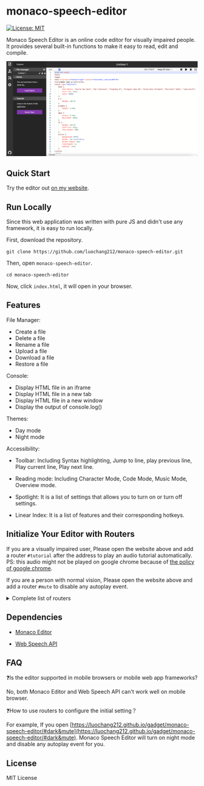 # monaco-speech-editor

[![License: MIT](https://img.shields.io/badge/License-MIT-yellow.svg)](https://opensource.org/licenses/MIT)

Monaco Speech Editor is an online code editor for visually impaired people. It provides several built-in functions to make it easy to read, edit and compile. 

![](./images/open-sidebar.png)

## Quick Start

Try the editor out [on my website]( https://luochang212.github.io/gadget/monaco-speech-editor/).

## Run Locally

Since this web application was written with pure JS and didn't use any framework, it is easy to run locally.

First, download the repository.

```
git clone https://github.com/luochang212/monaco-speech-editor.git
```

Then, open `monaco-speech-editor`.

```
cd monaco-speech-editor
```

Now, click `index.html`, it will open in your browser.

## Features

File Manager:

- Create a file
- Delete a file
- Rename a file
- Upload a file
- Download a file
- Restore a file

Console:

- Display HTML file in an iframe
- Display HTML file in a new tab
- Display HTML file in a new window
- Display the output of console.log()

Themes:

- Day mode
- Night mode

Accessibility:

- Toolbar: Including Syntax highlighting, Jump to line, play previous line, Play current line, Play next line.

- Reading mode: Including Character Mode, Code Mode, Music Mode, Overview mode.

- Spotlight: It is a list of settings that allows you to turn on or turn off settings.

- Linear Index: It is a list of features and their corresponding hotkeys.

## Initialize Your Editor with Routers

If you are a visually impaired user, Please open the website above and add a router `#tutorial` after the address to play an audio tutorial automatically. PS: this audio might not be played on google chrome because of [the policy of google chrome](https://www.chromestatus.com/feature/5687444770914304).

If you are a person with normal vision, Please open the website above and add a router `#mute` to disable any autoplay event.

<details>
<summary>Complete list of routers</summary>

| Router          | Setting                                           |
| --------------- | ------------------------------------------------- |
| #load-demo      | load demo                                         |
| #dark           | turn on night mode                                |
| #full-screen    | full screen                                       |
| #run            | open console bar                                  |
| #tutorial       | play audio tutorial                               |
| #spotlight      | turn on spotlight                                 |
| #linear-index   | turn on linear index                              |
| #character-mode | trun on character mode                            |
| #code-mode      | turn on code mode                                 |
| #overview-mode  | turn on overview mode                             |
| #voice-feedback | turn on voice feedback                            |
| #voice-cue      | turn on voice cue                                 |
| #mute           | disable any autoplay event                        |
| #dark&run       | turn on night mode and console bar                |
| #dark&mute      | turn on night mode and disable any autoplay event |

</details>


## Dependencies

- [Monaco Editor](https://github.com/microsoft/monaco-editor)

- [Web Speech API](https://w3c.github.io/speech-api/)

## FAQ

❓Is the editor supported in mobile browsers or mobile web app frameworks?

No, both Monaco Editor and Web Speech API can't work well on mobile browser.

❓How to use routers to configure the initial setting？

For example, If you open [https://luochang212.github.io/gadget/monaco-speech-editor/#dark&mute](https://luochang212.github.io/gadget/monaco-speech-editor/#dark&mute). Monaco Speech Editor will turn on night mode and disable any autoplay event for you.

## License

MIT License
